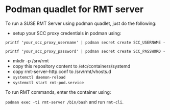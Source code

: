 # Podman quadlet for RMT server

To run a SUSE RMT Server using podman quadlet, just do the following:

* setup your SCC proxy credentials in podman using:

`printf 'your_scc_proxy_username' | podman secret create SCC_USERNAME -`

`printf 'your_scc_proxy_password' | podman secret create SCC_PASSWORD -`

* mkdir -p /srv/rmt
* copy this repository content to /etc/containers/systemd
* copy rmt-server-http.conf to /srv/rmt/vhosts.d
* `systemctl daemon-reload`
* `systemctl start rmt-pod.service`

To run RMT commands, enter the container using:

`podman exec -ti rmt-server /bin/bash`
and run `rmt-cli`.
